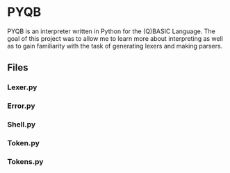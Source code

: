 # PYQB
PYQB is an interpreter written in Python for the (Q)BASIC Language. The goal of this project was to allow me to learn more about interpreting as well as to gain familiarity with the task of generating lexers and making parsers.

## Files
### Lexer.py
### Error.py
### Shell.py
### Token.py
### Tokens.py
